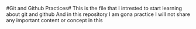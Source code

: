 #Git and Github Practices#
This is the file that I intrested to start learning about git and github 
And in this repository I am gona practice 
I will not share any important content or concept in this
